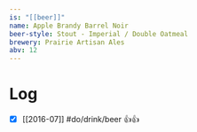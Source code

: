 ```yaml
---
is: "[[beer]]"
name: Apple Brandy Barrel Noir
beer-style: Stout - Imperial / Double Oatmeal
brewery: Prairie Artisan Ales
abv: 12
---
```

# Log
- [x] [[2016-07]] #do/drink/beer 👍👍
